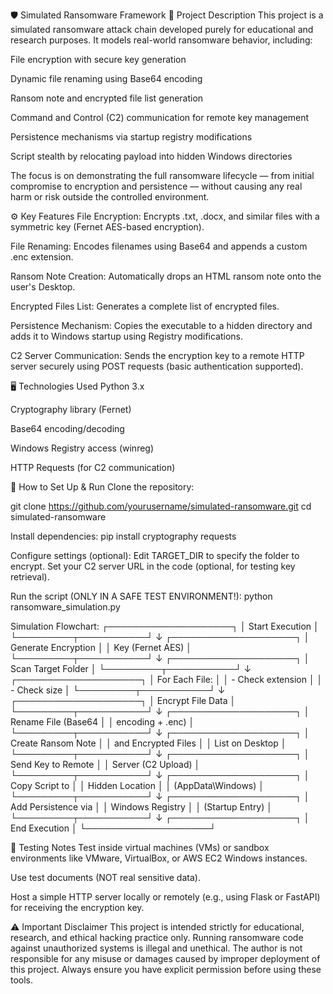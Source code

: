 🛡️ Simulated Ransomware Framework
📄 Project Description
This project is a simulated ransomware attack chain developed purely for educational and research purposes.
It models real-world ransomware behavior, including:

File encryption with secure key generation

Dynamic file renaming using Base64 encoding

Ransom note and encrypted file list generation

Command and Control (C2) communication for remote key management

Persistence mechanisms via startup registry modifications

Script stealth by relocating payload into hidden Windows directories

The focus is on demonstrating the full ransomware lifecycle — from initial compromise to encryption and persistence — without causing any real harm or risk outside the controlled environment.

⚙️ Key Features
File Encryption: Encrypts .txt, .docx, and similar files with a symmetric key (Fernet AES-based encryption).

File Renaming: Encodes filenames using Base64 and appends a custom .enc extension.

Ransom Note Creation: Automatically drops an HTML ransom note onto the user's Desktop.

Encrypted Files List: Generates a complete list of encrypted files.

Persistence Mechanism: Copies the executable to a hidden directory and adds it to Windows startup using Registry modifications.

C2 Server Communication: Sends the encryption key to a remote HTTP server securely using POST requests (basic authentication supported).

🖥️ Technologies Used
Python 3.x

Cryptography library (Fernet)

Base64 encoding/decoding

Windows Registry access (winreg)

HTTP Requests (for C2 communication)

🚀 How to Set Up & Run
Clone the repository:

git clone https://github.com/yourusername/simulated-ransomware.git
cd simulated-ransomware

Install dependencies:
pip install cryptography requests

Configure settings (optional):
Edit TARGET_DIR to specify the folder to encrypt.
Set your C2 server URL in the code (optional, for testing key retrieval).

Run the script (ONLY IN A SAFE TEST ENVIRONMENT!):
python ransomware_simulation.py

Simulation Flowchart: 
 ┌────────────────────┐
 │ Start Execution     │
 └─────────┬───────────┘
           ↓
 ┌────────────────────┐
 │ Generate Encryption │
 │ Key (Fernet AES)    │
 └─────────┬───────────┘
           ↓
 ┌────────────────────┐
 │ Scan Target Folder  │
 └─────────┬───────────┘
           ↓
 ┌────────────────────┐
 │ For Each File:      │
 │ - Check extension   │
 │ - Check size        │
 └─────────┬───────────┘
           ↓
 ┌────────────────────┐
 │ Encrypt File Data   │
 └─────────┬───────────┘
           ↓
 ┌────────────────────┐
 │ Rename File (Base64 │
 │ encoding + .enc)    │
 └─────────┬───────────┘
           ↓
 ┌────────────────────┐
 │ Create Ransom Note  │
 │ and Encrypted Files │
 │ List on Desktop     │
 └─────────┬───────────┘
           ↓
 ┌────────────────────┐
 │ Send Key to Remote  │
 │ Server (C2 Upload)  │
 └─────────┬───────────┘
           ↓
 ┌────────────────────┐
 │ Copy Script to     │
 │ Hidden Location     │
 │ (AppData\Windows)    │
 └─────────┬───────────┘
           ↓
 ┌────────────────────┐
 │ Add Persistence via │
 │ Windows Registry    │
 │ (Startup Entry)      │
 └─────────┬───────────┘
           ↓
 ┌────────────────────┐
 │ End Execution       │
 └────────────────────┘


🧪 Testing Notes
Test inside virtual machines (VMs) or sandbox environments like VMware, VirtualBox, or AWS EC2 Windows instances.

Use test documents (NOT real sensitive data).

Host a simple HTTP server locally or remotely (e.g., using Flask or FastAPI) for receiving the encryption key.

⚠️ Important Disclaimer
This project is intended strictly for educational, research, and ethical hacking practice only.
Running ransomware code against unauthorized systems is illegal and unethical.
The author is not responsible for any misuse or damages caused by improper deployment of this project.
Always ensure you have explicit permission before using these tools.
